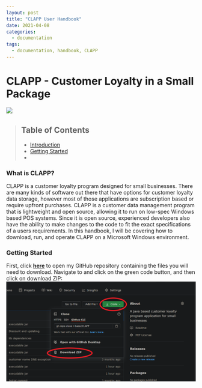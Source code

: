 ```yaml
---
layout: post
title: "CLAPP User Handbook"
date: 2021-04-08
categories:
  - documentation
tags:
  - documentation, handbook, CLAPP
---
```


# CLAPP - Customer Loyalty in a Small Package
![](https://rohitbassi.me/images/clapp.jpg)

> ## Table of Contents
> 
> - [Introduction](#intro)
> - [Getting Started](#get-started)
> -

### <a name="intro"> What is CLAPP? </a>

CLAPP is a customer loyalty program designed for small businesses. There are many kinds of software out there that have options for customer loyalty data storage, however most of those applications are subscription based or require upfront purchases. CLAPP is a customer data management program that is lightweight and open source, allowing it to run on low-spec Windows based POS systems. Since it is open source, experienced developers also have the ability to make changes to the code to fit the exact specifications of a users requirements. In this handbook, I will be covering how to download, run, and operate CLAPP on a Microsoft Windows environment.

### <a name="get-started"> Getting Started </a>

First, click [**here**](https://github.com/r-bassi/CLAPP) to open my GitHub repository containing the files you will need to download. Navigate to and click on the green code button, and then click on download ZIP: 
![](images\clappdownload.png)
